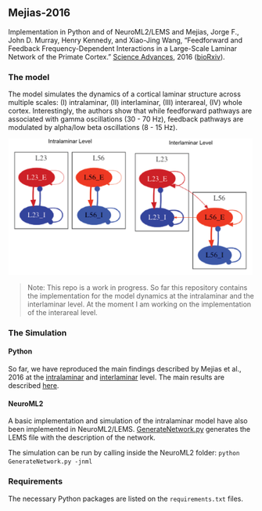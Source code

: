 ## Mejias-2016
Implementation in Python and of NeuroML2/LEMS and Mejias, Jorge F., John D. Murray, Henry Kennedy, and Xiao-Jing Wang,
“Feedforward and Feedback Frequency-Dependent Interactions in a Large-Scale Laminar Network of the Primate Cortex.” [Science Advances](http://advances.sciencemag.org/content/2/11/e1601335), 2016 ([bioRxiv](https://doi.org/10.1101/065854)).

### The model
The model simulates the dynamics of a cortical laminar structure across multiple scales: (I) intralaminar, (II) interlaminar, (III) interareal, (IV) whole cortex. Interestingly, the authors show that while feedforward pathways are associated with gamma oscillations (30 - 70 Hz), feedback pathways are modulated by alpha/low beta oscillations (8 - 15 Hz).

<img src="https://raw.githubusercontent.com/OpenSourceBrain/MejiasEtAl2016/master/NeuroML2/img/Mejias-2016.png" width="500px"/>

> Note: This repo is a work in progress. So far this repository contains the implementation for the model dynamics at the intralaminar and the interlaminar level. At the moment I am working on the implementation of the interareal level.

### The Simulation

#### Python
So far, we have reproduced the main findings described by Mejias et al., 2016 at the [intralaminar](Python/intralaminar.py) and [interlaminar](Python/interlaminar.py) level. The main results are described [here](Python/README.md).

#### NeuroML2
A basic implementation and simulation of the intralaminar model have also been implemented in NeuroML2/LEMS. [GenerateNetwork.py](NeuroML2/GenerateNetwork.py) generates the LEMS file with the description of the network.

The simulation can be run by calling inside the NeuroML2 folder:
`python GenerateNetwork.py -jnml`

### Requirements
The necessary Python packages are listed on the `requirements.txt` files.
